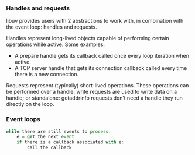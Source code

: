 ### Handles and requests
libuv provides users with 2 abstractions to work with, in combination with the event loop: handles and requests.

Handles represent long-lived objects capable of performing certain operations while active. Some examples:

* A prepare handle gets its callback called once every loop iteration when active.
* A TCP server handle that gets its connection callback called every time there is a new connection.

Requests represent (typically) short-lived operations. These operations can be performed over a handle: write requests are used to write data on a handle; or standalone: getaddrinfo requests don’t need a handle they run directly on the loop.

### Event loops
```javascript
while there are still events to process:
    e = get the next event
    if there is a callback associated with e:
        call the callback
```
